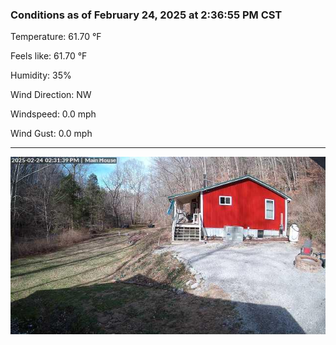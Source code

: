 ### Conditions as of February 24, 2025 at 2:36:55 PM CST 

Temperature: 61.70 &deg;F

Feels like: 61.70 &deg;F

Humidity: 35%

Wind Direction: NW

Windspeed: 0.0 mph

Wind Gust: 0.0 mph

---

<img src="./images/latest.jpeg"/>


